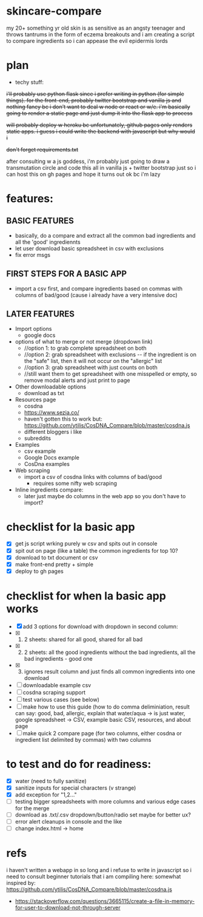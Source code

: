 # skincare-compare
my 20+ something yr old skin is as sensitive as an angsty teenager and throws tantrums in the form of eczema breakouts and i am creating a script to compare ingredients so i can appease the evil epidermis lords

# plan
- techy stuff:

~~i'll probably use python flask since i prefer writing in python (for simple things). for the front-end, probably twitter bootstrap and vanilla js and nothing fancy bc i don't want to deal w node or react or w/e. i'm basically going to render a static page and just dump it into the flask app to process~~

~~will probably deploy w heroku bc unfortunately, github pages only renders static apps. i guess i could write the backend with javascript but why would i~~

~~don't forget requirements.txt~~

after consulting w a js goddess, i'm probably just going to draw a transmutation circle and code this all in vanilla js + twitter bootstrap just so i can host this on gh pages and hope it turns out ok bc i'm lazy 

# features:
## BASIC FEATURES 
  - basically, do a compare and extract all the common bad ingredients and all the 'good' ingrediennts
  - let user download basic spreadsheet in csv with exclusions 
  - fix error msgs
 ## FIRST STEPS FOR A BASIC APP
  - import a csv first, and compare ingredients based on commas with columns of bad/good (cause i already have a very intensive doc) 
 ## LATER FEATURES 
  - Import options
    - google docs
  - options of what to merge or not merge (dropdown link)
    - //option 1: to grab complete spreadsheet on both
    - //option 2: grab spreadsheet with exclusions -- if the ingredient is on the "safe" list, then it will not occur on the "allergic" list
    - //option 3: grab spreadsheet with just counts on both
    - //still want them to get spreadsheet with one misspelled or empty, so remove modal alerts and just print to page
  - Other downloadable options 
    - download as txt
  - Resources page
    - cosdna
    - https://www.sezia.co/
    - haven't gotten this to work but: https://github.com/ytilis/CosDNA_Compare/blob/master/cosdna.js
    - different bloggers i like
    - subreddits
  - Examples
    - csv example
    - Google Docs example
    - CosDna examples
  - Web scraping
     - import a csv of cosdna links with columns of bad/good 
        - requires some nifty web scraping
  - Inline ingredients compare:
    - later just maybe do columns in the web app so you don't have to import?

# checklist for la basic app
- [x] get js script wrking purely w csv and spits out in console
- [x] spit out on page (like a table) the common ingredients for top 10? 
- [x] download to txt document or csv
- [x] make front-end pretty + simple
- [x] deploy to gh pages

# checklist for when la basic app works 
- [x] add 3 options for download with dropdown in second column: 
- [x] 1) 2 sheets: shared for all good, shared for all bad 
- [x] 2) 2 sheets: all the good ingredients without the bad ingredients, all the bad ingredients - good one 
- [x] 3) ignores result column and just finds all common ingredients into one download
- [ ] downloadable example csv
- [ ] cosdna scraping support 
- [ ] test various cases (see below)
- [ ] make how to use this guide (how to do comma deliminiation, result can say: good, bad, allergic, explain that water/aqua -> is just water, google spreadsheet -> CSV, example basic CSV, resources, and about page
- [ ] make quick 2 compare page (for two columns, either cosdna or ingredient list delimited by commas) with two columns 

# to test and do for readiness:
- [x] water (need to fully sanitize)
- [x] sanitize inputs for special characters (v strange)
- [x] add exception for "1,2..." 
- [ ] testing bigger spreadsheets with more columns and various edge cases for the merge
- [ ] download as .txt/.csv dropdown/button/radio set maybe for better ux?
- [ ] error alert cleanups in console and the like 
- [ ] change index.html -> home 

# refs
i haven't written a webapp in so long and i refuse to write in javascript so i need to consult beginner tutorials that i am compiling here:
somewhat inspired by: https://github.com/ytilis/CosDNA_Compare/blob/master/cosdna.js
- https://stackoverflow.com/questions/3665115/create-a-file-in-memory-for-user-to-download-not-through-server

